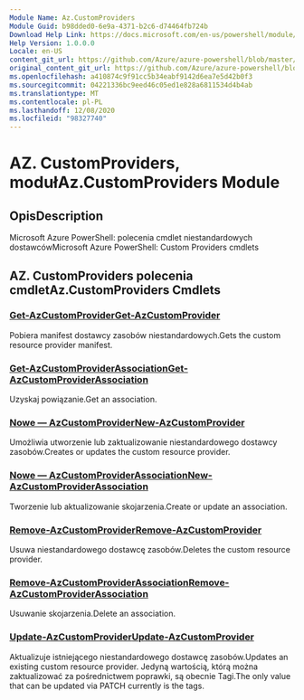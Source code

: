 ```yaml
---
Module Name: Az.CustomProviders
Module Guid: b98dded0-6e9a-4371-b2c6-d74464fb724b
Download Help Link: https://docs.microsoft.com/en-us/powershell/module/az.customproviders
Help Version: 1.0.0.0
Locale: en-US
content_git_url: https://github.com/Azure/azure-powershell/blob/master/src/CustomProviders/help/Az.CustomProviders.md
original_content_git_url: https://github.com/Azure/azure-powershell/blob/master/src/CustomProviders/help/Az.CustomProviders.md
ms.openlocfilehash: a410874c9f91cc5b34eabf9142d6ea7e5d42b0f3
ms.sourcegitcommit: 04221336bc9eed46c05ed1e828a6811534d4b4ab
ms.translationtype: MT
ms.contentlocale: pl-PL
ms.lasthandoff: 12/08/2020
ms.locfileid: "98327740"
---
```

# <span data-ttu-id="fa848-101">AZ. CustomProviders, moduł</span><span class="sxs-lookup"><span data-stu-id="fa848-101">Az.CustomProviders Module</span></span>
## <span data-ttu-id="fa848-102">Opis</span><span class="sxs-lookup"><span data-stu-id="fa848-102">Description</span></span>
<span data-ttu-id="fa848-103">Microsoft Azure PowerShell: polecenia cmdlet niestandardowych dostawców</span><span class="sxs-lookup"><span data-stu-id="fa848-103">Microsoft Azure PowerShell: Custom Providers cmdlets</span></span>

## <span data-ttu-id="fa848-104">AZ. CustomProviders polecenia cmdlet</span><span class="sxs-lookup"><span data-stu-id="fa848-104">Az.CustomProviders Cmdlets</span></span>
### [<span data-ttu-id="fa848-105">Get-AzCustomProvider</span><span class="sxs-lookup"><span data-stu-id="fa848-105">Get-AzCustomProvider</span></span>](Get-AzCustomProvider.md)
<span data-ttu-id="fa848-106">Pobiera manifest dostawcy zasobów niestandardowych.</span><span class="sxs-lookup"><span data-stu-id="fa848-106">Gets the custom resource provider manifest.</span></span>

### [<span data-ttu-id="fa848-107">Get-AzCustomProviderAssociation</span><span class="sxs-lookup"><span data-stu-id="fa848-107">Get-AzCustomProviderAssociation</span></span>](Get-AzCustomProviderAssociation.md)
<span data-ttu-id="fa848-108">Uzyskaj powiązanie.</span><span class="sxs-lookup"><span data-stu-id="fa848-108">Get an association.</span></span>

### [<span data-ttu-id="fa848-109">Nowe — AzCustomProvider</span><span class="sxs-lookup"><span data-stu-id="fa848-109">New-AzCustomProvider</span></span>](New-AzCustomProvider.md)
<span data-ttu-id="fa848-110">Umożliwia utworzenie lub zaktualizowanie niestandardowego dostawcy zasobów.</span><span class="sxs-lookup"><span data-stu-id="fa848-110">Creates or updates the custom resource provider.</span></span>

### [<span data-ttu-id="fa848-111">Nowe — AzCustomProviderAssociation</span><span class="sxs-lookup"><span data-stu-id="fa848-111">New-AzCustomProviderAssociation</span></span>](New-AzCustomProviderAssociation.md)
<span data-ttu-id="fa848-112">Tworzenie lub aktualizowanie skojarzenia.</span><span class="sxs-lookup"><span data-stu-id="fa848-112">Create or update an association.</span></span>

### [<span data-ttu-id="fa848-113">Remove-AzCustomProvider</span><span class="sxs-lookup"><span data-stu-id="fa848-113">Remove-AzCustomProvider</span></span>](Remove-AzCustomProvider.md)
<span data-ttu-id="fa848-114">Usuwa niestandardowego dostawcę zasobów.</span><span class="sxs-lookup"><span data-stu-id="fa848-114">Deletes the custom resource provider.</span></span>

### [<span data-ttu-id="fa848-115">Remove-AzCustomProviderAssociation</span><span class="sxs-lookup"><span data-stu-id="fa848-115">Remove-AzCustomProviderAssociation</span></span>](Remove-AzCustomProviderAssociation.md)
<span data-ttu-id="fa848-116">Usuwanie skojarzenia.</span><span class="sxs-lookup"><span data-stu-id="fa848-116">Delete an association.</span></span>

### [<span data-ttu-id="fa848-117">Update-AzCustomProvider</span><span class="sxs-lookup"><span data-stu-id="fa848-117">Update-AzCustomProvider</span></span>](Update-AzCustomProvider.md)
<span data-ttu-id="fa848-118">Aktualizuje istniejącego niestandardowego dostawcę zasobów.</span><span class="sxs-lookup"><span data-stu-id="fa848-118">Updates an existing custom resource provider.</span></span>
<span data-ttu-id="fa848-119">Jedyną wartością, którą można zaktualizować za pośrednictwem poprawki, są obecnie Tagi.</span><span class="sxs-lookup"><span data-stu-id="fa848-119">The only value that can be updated via PATCH currently is the tags.</span></span>

